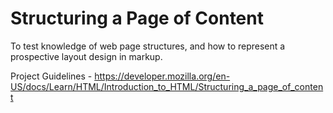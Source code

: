 # Structuring a Page of Content

To test knowledge of web page structures, and how to represent a prospective layout design in markup.

Project Guidelines - https://developer.mozilla.org/en-US/docs/Learn/HTML/Introduction_to_HTML/Structuring_a_page_of_content